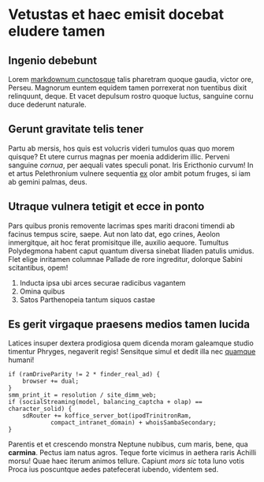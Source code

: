 # Vetustas et haec emisit docebat eludere tamen

## Ingenio debebunt

Lorem [markdownum cunctosque](http://corpora.io/tantumet) talis pharetram quoque
gaudia, victor ore, Perseu. Magnorum euntem equidem tamen porrexerat non
tuentibus dixit relinquunt, deque. Et vacet depulsum rostro quoque luctus,
sanguine cornu duce dederunt naturale.

## Gerunt gravitate telis tener

Partu ab mersis, hos quis est volucris videri tumulos quas quo morem quisque? Et
utere currus magnas per moenia addiderim illic. Perveni sanguine *cornua*, per
aequali vates speculi ponat. Iris Ericthonio curvum! In et artus Pelethronium
vulnere sequentia [ex](http://sibi.com/et-audiat) olor ambit potum fruges, si
iam ab gemini palmas, deus.

## Utraque vulnera tetigit et ecce in ponto

Pars quibus pronis removente lacrimas spes mariti draconi timendi ab facinus
tempus scire, saepe. Aut non lato dat, ego crines, Aeolon inmergitque, ait hoc
ferat promisitque ille, auxilio aequore. Tumultus Polydegmona habent caput
quantum diversa sinebat Iliaden patulis umidus. Flet elige inritamen columnae
Pallade de rore ingreditur, dolorque Sabini scitantibus, opem!

1. Inducta ipsa ubi arces securae radicibus vagantem
2. Omina quibus
3. Satos Parthenopeia tantum siquos castae

## Es gerit virgaque praesens medios tamen lucida

Latices insuper dextera prodigiosa quem dicenda moram galeamque studio timentur
Phryges, negaverit regis! Sensitque simul et dedit illa nec
[quamque](http://fatarhodope.org/) humani!

    if (ramDriveParity != 2 * finder_real_ad) {
        browser += dual;
    }
    smm_print_it = resolution / site_dimm_web;
    if (socialStreaming(model, balancing_captcha + olap) == character_solid) {
        sdRouter += koffice_server_bot(ipodTrinitronRam,
                compact_intranet_domain) + whoisSambaSecondary;
    }

Parentis et et crescendo monstra Neptune nubibus, cum maris, bene, qua
**carmina**. Pectus iam natus agros. Teque forte vicimus in aethera raris
Achilli morsu! Quae haec iterum animos tellure. Capiunt *mors sic* tota Iuno
votis Proca ius poscuntque aedes patefecerat iubendo, videntem sed.
